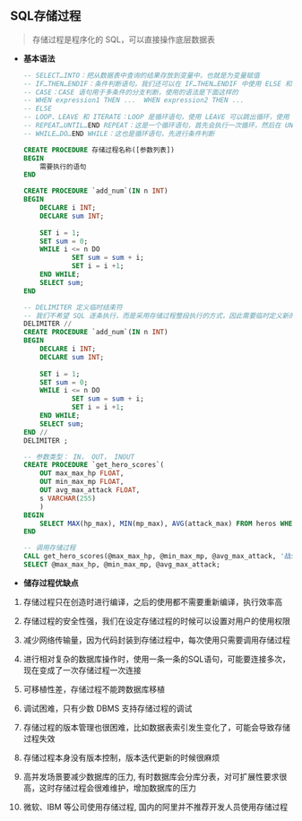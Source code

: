 ## <b>SQL存储过程</b> ##

> 存储过程是程序化的 SQL，可以直接操作底层数据表

- <b>基本语法</b>
    ```SQL
    -- SELECT…INTO：把从数据表中查询的结果存放到变量中，也就是为变量赋值
    -- IF…THEN…ENDIF：条件判断语句，我们还可以在 IF…THEN…ENDIF 中使用 ELSE 和 ELSEIF 来进行条件判断
    -- CASE：CASE 语句用于多条件的分支判断，使用的语法是下面这样的
    -- WHEN expression1 THEN ...  WHEN expression2 THEN ... 
    -- ELSE 
    -- LOOP、LEAVE 和 ITERATE：LOOP 是循环语句，使用 LEAVE 可以跳出循环，使用 ITERATE 则可以进入下一次循环
    -- REPEAT…UNTIL…END REPEAT：这是一个循环语句，首先会执行一次循环，然后在 UNTIL 中进行表达式的判断
    -- WHILE…DO…END WHILE：这也是循环语句，先进行条件判断

    CREATE PROCEDURE 存储过程名称([参数列表])
    BEGIN
        需要执行的语句
    END

    CREATE PROCEDURE `add_num`(IN n INT)
    BEGIN
        DECLARE i INT;
        DECLARE sum INT;
        
        SET i = 1;
        SET sum = 0;
        WHILE i <= n DO
                SET sum = sum + i;
                SET i = i +1;
        END WHILE;
        SELECT sum;
    END

    -- DELIMITER 定义临时结束符
    -- 我们不希望 SQL 逐条执行，而是采用存储过程整段执行的方式，因此需要临时定义新的 DELIMITER
    DELIMITER //
    CREATE PROCEDURE `add_num`(IN n INT)
    BEGIN
        DECLARE i INT;
        DECLARE sum INT;
        
        SET i = 1;
        SET sum = 0;
        WHILE i <= n DO
                SET sum = sum + i;
                SET i = i +1;
        END WHILE;
        SELECT sum;
    END //
    DELIMITER ;

    -- 参数类型： IN， OUT， INOUT
    CREATE PROCEDURE `get_hero_scores`(
        OUT max_max_hp FLOAT,
        OUT min_max_mp FLOAT,
        OUT avg_max_attack FLOAT,  
        s VARCHAR(255)
        )
    BEGIN
        SELECT MAX(hp_max), MIN(mp_max), AVG(attack_max) FROM heros WHERE role_main = s INTO max_max_hp, min_max_mp, avg_max_attack;
    END

    -- 调用存储过程
    CALL get_hero_scores(@max_max_hp, @min_max_mp, @avg_max_attack, '战士');
    SELECT @max_max_hp, @min_max_mp, @avg_max_attack;

    ```
- <b>储存过程优缺点</b>
1. 存储过程只在创造时进行编译，之后的使用都不需要重新编译，执行效率高
2. 存储过程的安全性强，我们在设定存储过程的时候可以设置对用户的使用权限
3. 减少网络传输量，因为代码封装到存储过程中，每次使用只需要调用存储过程
4. 进行相对复杂的数据库操作时，使用一条一条的SQL语句，可能要连接多次，现在变成了一次存储过程一次连接

5. 可移植性差，存储过程不能跨数据库移植
6. 调试困难，只有少数 DBMS 支持存储过程的调试
7. 存储过程的版本管理也很困难，比如数据表索引发生变化了，可能会导致存储过程失效
8. 存储过程本身没有版本控制，版本迭代更新的时候很麻烦
9. 高并发场景要减少数据库的压力, 有时数据库会分库分表，对可扩展性要求很高，这时存储过程会很难维护，增加数据库的压力

11. 微软、IBM 等公司使用存储过程, 国内的阿里并不推荐开发人员使用存储过程 

